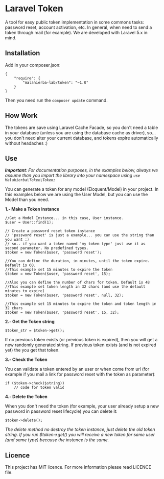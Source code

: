 # Laravel Token

A tool for easy public token implementation in some commons tasks: password reset, account activation, etc. In general, when need to send a token through mail (for example). We are developed with Laravel 5.x in mind.

## Installation

Add in your composer.json:

    {
        "require": {
            "malahierba-lab/token": "~1.0"
        }
    }

Then you need run the `composer update` command.

## How Work

The tokens are save using Laravel Cache Facade, so you don't need a table in your database (unless you are using the database cache as driver), so... you don't need alter your current database, and tokens expire automatically without headaches :)

## Use

***Important**: For documentation purposes, in the examples below, always we assume than you import the library into your namespace using `use Malahierba\Token\Token;`*

You can generate a token for any model (Eloquent/Model) in your project. In this examples below we are using the User Model, but you can use the Model than you need.

**1.- Make a Token Instance**

    //Get a Model Instance... in this case, User instance.
    $user = User::find(1);
    
    // Create a password reset token instance
    // 'password reset' is just a example... you can use the string than you want :)
    // so.. if you want a token named 'my token type' just use it as second parameter. No predefined types.
    $token = new Token($user, 'password reset');
    
    //You can define the duration, in minutes, until the token expire. Default is 60.
    //This example set 15 minutes to expire the token
    $token = new Token($user, 'password reset', 15);
    
    //Also you can define the number of chars for token. Default is 48
    //This example set token length in 32 chars (and use the default minutes to expire)
    $token = new Token($user, 'password reset', null, 32);
    
    //This example set 15 minutes to expire the token and token length in 32 chars
    $token = new Token($user, 'password reset', 15, 32);
    
**2.- Get the Token string**

    $token_str = $token->get();
    
If no previous token exists (or previous token is expired), then you will get a new randomly generated string. If previous token exists (and is not expired yet) the you get that token.

**3.- Check the Token**

You can validate a token entered by an user or when come from url (for example if you mail a link for password reset with the token as parameter):

    if ($token->check($string))
        // code for token valid
        
**4.- Delete the Token**

When you don't need the token (for example, your user already setup a new password in password reset lifecycle) you can delete it:

    $token->delete();
    
*The delete method no destroy the token instance, just delete the old token string. If you run $token->get() you will receive a new token for same user (and same type) because the instance is the same.*

## Licence

This project has MIT licence. For more information please read LICENCE file.
